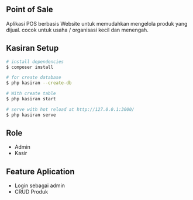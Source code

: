 ## Point of Sale
Aplikasi POS berbasis Website untuk memudahkan mengelola produk yang dijual.
cocok untuk usaha / organisasi kecil dan menengah.

<!-- - referensi   : http://app.dndsoft.my.id/dndpos/products
- tokped      : https://www.tokopedia.com/dndsoft/source-code-point-of-sale-program-kasir-berbasis-codeiginiter?extParam=ivf%3Dfalse&refined=true -->

## Kasiran Setup

```bash
# install dependencies
$ composer install

# for create database
$ php kasiran --create-db

# With create table
$ php kasiran start

# serve with hot reload at http://127.0.0.1:3000/
$ php kasiran serve
```


## Role 
- Admin 
- Kasir

## Feature Aplication
- Login sebagai admin
- CRUD Produk
